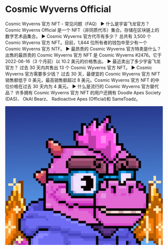# Cosmic Wyverns Official

Cosmic Wyverns 官方 NFT - 常见问题（FAQ）
▶ 什么是宇宙飞龙官方？
Cosmic Wyverns Official 是一个 NFT（非同质代币）集合。存储在区块链上的数字艺术品集合。
▶ Cosmic Wyverns 官方代币有多少？
总共有 3,500 个 Cosmic Wyverns 官方 NFT。目前，1,844 位所有者的钱包中至少有一个 Cosmic Wyverns 官方 NTF。
▶ 最昂贵的 Cosmic Wyverns 官方特卖是什么？
出售的最昂贵的 Cosmic Wyverns 官方 NFT 是 Cosmic Wyverns #2476。它于 2022-06-16（3 个月前）以 10.2 美元的价格售出。
▶ 最近卖出了多少宇宙飞龙官方？
过去 30 天内共售出 13 个 Cosmic Wyverns 官方 NFT。
▶ Cosmic Wyverns 官方需要多少钱？
过去 30 天，最便宜的 Cosmic Wyverns 官方 NFT 销售额低于 0 美元，最高销售额超过 8 美元。Cosmic Wyverns 官方 NFT 的中位价格在过去 30 天内为 4 美元。
▶ 什么是流行的 Cosmic Wyverns 官方替代品？
许多拥有 Cosmic Wyverns 官方 NFT 的用户还拥有 Doodle Apes Society (DAS)、 OkAI Bearz、 Radioactive Apes (Official)和 SameToadz。

![nft](1.png)
